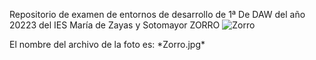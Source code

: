 Repositorio de examen de entornos de desarrollo de 1ª De DAW del año 20223 del IES María de Zayas y Sotomayor
ZORRO
<img src="https://media.istockphoto.com/id/516318760/es/foto/red-fox-vulpes-vulpes.jpg?s=612x612&w=0&k=20&c=b5QH5UScj2ovKcioOx03DIcg9YZgUdnXZDadeyDXTIk=" alt="Zorro">
<p>El nombre del archivo de la foto es: *Zorro.jpg* </p>

